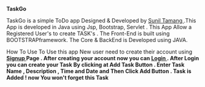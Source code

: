 <strong>TaskGo</strong>
		
		
TaskGo is a simple  ToDo app Designed & Developed by <a href="https://github.com/sunil-tamang">Sunil Tamang </a>.This App is developed in  Java   using Jsp, Bootstrap, Servlet . This App Allow a Registered User's to create  TASK's . The Front-End is built using BOOTSTRAPframework. The Core & BackEnd is Developed using JAVA.
 	
    
   
How To Use
	To Use this app New user need to create their account using <strong><a href="signup.jsp">Signup </a> Page . 
 	 After creating your account  now you can  <strong><a href="login.jsp">Login </a></strong> .
 	 After Login you can create your <strong>Task</strong> By clicking at Add Task Button .
         Enter  Task Name , Description , Time and Date and Then Click Add Button .
 	 Task is Added ! now You won't forget this Task 
 					
